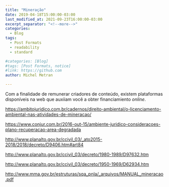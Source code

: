 ```yaml
---
title: "Mineração"
date: 2019-04-18T15:00:00-03:00
last_modified_at: 2021-09-23T16:00:00-03:00
excerpt_separator: "<!--more-->"
categories:
  - Blog
tags:
  - Post Formats
  - readability
  - standard

#categories: [Blog]
#tags: [Post Formats, notice]
#link: https://github.com
author: Michel Metran

---
```


Com a finalidade de remunerar criadores de conteúdo, existem plataformas disponíveis na web que auxiiam você a obter financiamiento *online*.

<!--more-->

https://ambitojuridico.com.br/cadernos/direito-ambiental/o-licenciamento-ambiental-nas-atividades-de-mineracao/

https://www.conjur.com.br/2016-out-15/ambiente-juridico-consideracoes-plano-recuperacao-area-degradada

http://www.planalto.gov.br/ccivil_03/_ato2015-2018/2018/decreto/D9406.htm#art84

http://www.planalto.gov.br/ccivil_03/decreto/1980-1989/D97632.htm

http://www.planalto.gov.br/ccivil_03/decreto/1950-1969/D62934.htm

http://www.mma.gov.br/estruturas/sqa_pnla/_arquivos/MANUAL_mineracao.pdf

